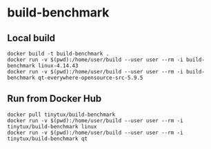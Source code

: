 # build-benchmark

## Local build

    docker build -t build-benchmark .
    docker run -v $(pwd):/home/user/build --user user --rm -i build-benchmark linux-4.14.43
    docker run -v $(pwd):/home/user/build --user user --rm -i build-benchmark qt-everywhere-opensource-src-5.9.5


## Run from Docker Hub

    docker pull tinytux/build-benchmark
    docker run -v $(pwd):/home/user/build --user user --rm -i tinytux/build-benchmark linux
    docker run -v $(pwd):/home/user/build --user user --rm -i tinytux/build-benchmark qt

